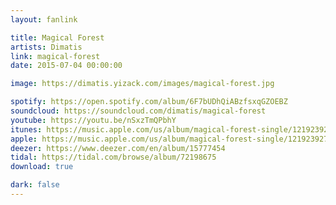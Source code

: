 ```yaml
---
layout: fanlink

title: Magical Forest
artists: Dimatis
link: magical-forest
date: 2015-07-04 00:00:00

image: https://dimatis.yizack.com/images/magical-forest.jpg

spotify: https://open.spotify.com/album/6F7bUDhQiABzfsxqGZOEBZ
soundcloud: https://soundcloud.com/dimatis/magical-forest
youtube: https://youtu.be/nSxzTmQPbhY
itunes: https://music.apple.com/us/album/magical-forest-single/1219239274?app=itunes
apple: https://music.apple.com/us/album/magical-forest-single/1219239274?app=music
deezer: https://www.deezer.com/en/album/15777454
tidal: https://tidal.com/browse/album/72198675
download: true

dark: false
---
```

